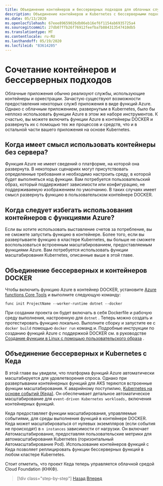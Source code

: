 ```yaml
---
title: Объединение контейнеров и бессерверных подходов для облачных служб
description: Объединение контейнеров и Kubernetes с бессерверными подходами
ms.date: 05/13/2020
ms.openlocfilehash: 67eee89659026db06eb16ef6f1154ab6935725a4
ms.sourcegitcommit: 27db07ffb26f76912feefba7b884313547410db5
ms.translationtype: MT
ms.contentlocale: ru-RU
ms.lasthandoff: 05/19/2020
ms.locfileid: "83614205"
---
```

# <a name="combining-containers-and-serverless-approaches"></a>Сочетание контейнеров и бессерверных подходов

Облачные приложения обычно реализуют службы, использующие контейнеры и оркестрации. Зачастую существуют возможности предоставления некоторых служб приложения в виде функций Azure. Однако с облачным приложением, развернутым в Kubernetes, было бы неплохо использовать функции Azure в этом же наборе инструментов. К счастью, вы можете включить функции Azure в контейнеры DOCKER и развернуть их с помощью тех же процессов и средств, что и в остальной части вашего приложения на основе Kubernetes.

## <a name="when-does-it-make-sense-to-use-containers-with-serverless"></a>Когда имеет смысл использовать контейнеры без сервера?

Функция Azure не имеет сведений о платформе, на которой она развернута. В некоторых сценариях могут присутствовать определенные требования и необходимо настроить среду, в которой будет выполняться код функции. Вам потребуется пользовательский образ, который поддерживает зависимости или конфигурацию, не поддерживаемую изображением по умолчанию. В таких случаях имеет смысл развернуть функцию в пользовательском контейнере DOCKER.

## <a name="when-should-you-avoid-using-containers-with-azure-functions"></a>Когда следует избегать использования контейнеров с функциями Azure?

Если вы хотите использовать выставление счетов за потребление, вы не сможете запустить функцию в контейнере. Более того, если вы развертываете функцию в кластере Kubernetes, вы больше не сможете воспользоваться встроенным масштабированием, предоставляемым функциями Azure. Вам потребуется использовать функции масштабирования Kubernetes, описанные выше в этой главе.

## <a name="how-to-combine-serverless-and-docker-containers"></a>Объединение бессерверных и контейнеров DOCKER

Чтобы включить функцию Azure в контейнер DOCKER, установите [Azure functions Core Tools](https://github.com/Azure/azure-functions-core-tools) и выполните следующую команду:

```console
func init ProjectName --worker-runtime dotnet --docker
```

При создании проекта он будет включать в себя Dockerfile и рабочую среду выполнения, настроенную для `dotnet` . Теперь можно создать и протестировать функцию локально. Выполните сборку и запустите ее с `docker build` помощью `docker run` команд и. Подробные инструкции по созданию функций Azure с поддержкой DOCKER см. в руководстве [Создание функции в Linux с помощью пользовательского образа](https://docs.microsoft.com/azure/azure-functions/functions-create-function-linux-custom-image) .

## <a name="how-to-combine-serverless-and-kubernetes-with-keda"></a>Объединение бессерверных и Kubernetes с Кеда

В этой главе вы увидели, что платформа функций Azure автоматически масштабируется для удовлетворения спроса. Однако при развертывании контейнерных функций для AKS теряются встроенные функции масштабирования. К аварийному поступилию, [Kubernetes на основе событий (Кеда)](https://docs.microsoft.com/azure/azure-functions/functions-kubernetes-keda). Он обеспечивает детальное автоматическое масштабирование для `event-driven Kubernetes workloads,` включения контейнерных функций.

Кеда предоставляет функции масштабирования, управляемые событиями, для среды выполнения функций в контейнере DOCKER. Кеда может масштабироваться от нулевых экземпляров (если события не происходят) в `n instances` зависимости от нагрузки. Он включает Автомасштабирование, предоставляя пользовательские метрики для автомасштабирования Kubernetes (горизонтальный Автомасштабирование Pod). Использование контейнеров функций с Кеда позволяет реплицировать функции бессерверных функций в любом кластере Kubernetes.

Стоит отметить, что проект Кеда теперь управляется облачной средой Cloud Foundation (КНКФ).

>[!div class="step-by-step"]
>[Назад](leverage-serverless-functions.md)
>[Вперед](deploy-containers-azure.md)
